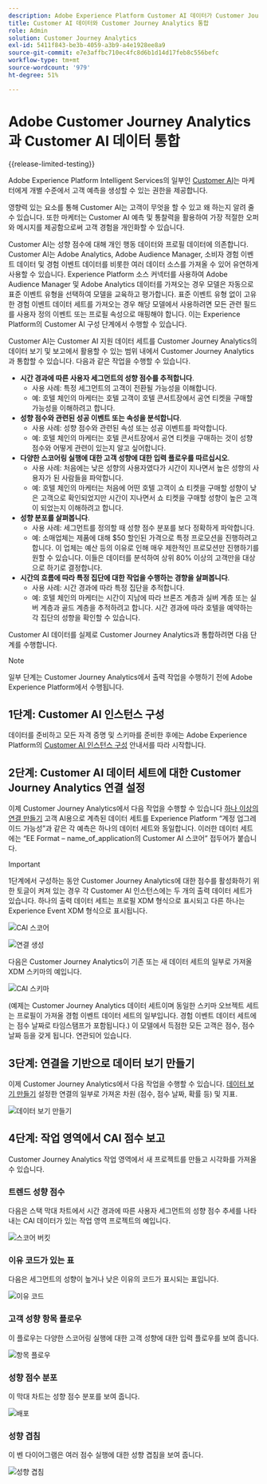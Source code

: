 ```yaml
---
description: Adobe Experience Platform Customer AI 데이터가 Customer Journey Analytics의 작업 영역과 어떻게 통합되는지 알아보십시오.
title: Customer AI 데이터와 Customer Journey Analytics 통합
role: Admin
solution: Customer Journey Analytics
exl-id: 5411f843-be3b-4059-a3b9-a4e1928ee8a9
source-git-commit: e7e3affbc710ec4fc8d6b1d14d17feb8c556befc
workflow-type: tm+mt
source-wordcount: '979'
ht-degree: 51%

---
```


# Adobe Customer Journey Analytics과 Customer AI 데이터 통합

{{release-limited-testing}}

Adobe Experience Platform Intelligent Services의 일부인 [Customer AI](https://experienceleague.adobe.com/docs/experience-platform/intelligent-services/customer-ai/overview.html?lang=ko-KR)는 마케터에게 개별 수준에서 고객 예측을 생성할 수 있는 권한을 제공합니다.

영향력 있는 요소를 통해 Customer AI는 고객이 무엇을 할 수 있고 왜 하는지 알려 줄 수 있습니다. 또한 마케터는 Customer AI 예측 및 통찰력을 활용하여 가장 적절한 오퍼와 메시지를 제공함으로써 고객 경험을 개인화할 수 있습니다.

Customer AI는 성향 점수에 대해 개인 행동 데이터와 프로필 데이터에 의존합니다. Customer AI는 Adobe Analytics, Adobe Audience Manager, 소비자 경험 이벤트 데이터 및 경험 이벤트 데이터를 비롯한 여러 데이터 소스를 가져올 수 있어 유연하게 사용할 수 있습니다. Experience Platform 소스 커넥터를 사용하여 Adobe Audience Manager 및 Adobe Analytics 데이터를 가져오는 경우 모델은 자동으로 표준 이벤트 유형을 선택하여 모델을 교육하고 평가합니다. 표준 이벤트 유형 없이 고유한 경험 이벤트 데이터 세트를 가져오는 경우 해당 모델에서 사용하려면 모든 관련 필드를 사용자 정의 이벤트 또는 프로필 속성으로 매핑해야 합니다. 이는 Experience Platform의 Customer AI 구성 단계에서 수행할 수 있습니다.

Customer AI는 Customer AI 지원 데이터 세트를 Customer Journey Analytics의 데이터 보기 및 보고에서 활용할 수 있는 범위 내에서 Customer Journey Analytics과 통합할 수 있습니다. 다음과 같은 작업을 수행할 수 있습니다.

* **시간 경과에 따른 사용자 세그먼트의 성향 점수를 추적합니다**.
   * 사용 사례: 특정 세그먼트의 고객이 전환될 가능성을 이해합니다.
   * 예: 호텔 체인의 마케터는 호텔 고객이 호텔 콘서트장에서 공연 티켓을 구매할 가능성을 이해하려고 합니다.
* **성향 점수와 관련된 성공 이벤트 또는 속성을 분석합니다**.
   * 사용 사례: 성향 점수와 관련된 속성 또는 성공 이벤트를 파악합니다.
   * 예: 호텔 체인의 마케터는 호텔 콘서트장에서 공연 티켓을 구매하는 것이 성향 점수와 어떻게 관련이 있는지 알고 싶어합니다.
* **다양한 스코어링 실행에 대한 고객 성향에 대한 입력 플로우를 따르십시오**.
   * 사용 사례: 처음에는 낮은 성향의 사용자였다가 시간이 지나면서 높은 성향의 사용자가 된 사람들을 파악합니다.
   * 예: 호텔 체인의 마케터는 처음에 어떤 호텔 고객이 쇼 티켓을 구매할 성향이 낮은 고객으로 확인되었지만 시간이 지나면서 쇼 티켓을 구매할 성향이 높은 고객이 되었는지 이해하려고 합니다.
* **성향 분포를 살펴봅니다**.
   * 사용 사례: 세그먼트를 정의할 때 성향 점수 분포를 보다 정확하게 파악합니다.
   * 예: 소매업체는 제품에 대해 $50 할인된 가격으로 특정 프로모션을 진행하려고 합니다. 이 업체는 예산 등의 이유로 인해 매우 제한적인 프로모션만 진행하기를 원할 수 있습니다. 이들은 데이터를 분석하여 상위 80% 이상의 고객만을 대상으로 하기로 결정합니다.
* **시간의 흐름에 따라 특정 집단에 대한 작업을 수행하는 경향을 살펴봅니다**.
   * 사용 사례: 시간 경과에 따라 특정 집단을 추적합니다.
   * 예: 호텔 체인의 마케터는 시간이 지남에 따라 브론즈 계층과 실버 계층 또는 실버 계층과 골드 계층을 추적하려고 합니다. 시간 경과에 따라 호텔을 예약하는 각 집단의 성향을 확인할 수 있습니다.

Customer AI 데이터를 실제로 Customer Journey Analytics과 통합하려면 다음 단계를 수행합니다.

>[!NOTE]
>
>일부 단계는 Customer Journey Analytics에서 출력 작업을 수행하기 전에 Adobe Experience Platform에서 수행됩니다.


## 1단계: Customer AI 인스턴스 구성

데이터를 준비하고 모든 자격 증명 및 스키마를 준비한 후에는 Adobe Experience Platform의 [Customer AI 인스턴스 구성](https://experienceleague.adobe.com/docs/experience-platform/intelligent-services/customer-ai/user-guide/configure.html?lang=ko-KR) 안내서를 따라 시작합니다.

## 2단계: Customer AI 데이터 세트에 대한 Customer Journey Analytics 연결 설정

이제 Customer Journey Analytics에서 다음 작업을 수행할 수 있습니다 [하나 이상의 연결 만들기](/help/connections/create-connection.md) 고객 AI용으로 계측된 데이터 세트를 Experience Platform “계정 업그레이드 가능성”과 같은 각 예측은 하나의 데이터 세트와 동일합니다. 이러한 데이터 세트에는 “EE Format – name_of_application의 Customer AI 스코어” 접두어가 붙습니다.

>[!IMPORTANT]
>
>1단계에서 구성하는 동안 Customer Journey Analytics에 대한 점수를 활성화하기 위한 토글이 켜져 있는 경우 각 Customer AI 인스턴스에는 두 개의 출력 데이터 세트가 있습니다. 하나의 출력 데이터 세트는 프로필 XDM 형식으로 표시되고 다른 하나는 Experience Event XDM 형식으로 표시됩니다.

![CAI 스코어](assets/cai-scores.png)

![연결 생성](assets/create-conn.png)

다음은 Customer Journey Analytics이 기존 또는 새 데이터 세트의 일부로 가져올 XDM 스키마의 예입니다.

![CAI 스키마](assets/cai-schema.png)

(예제는 Customer Journey Analytics 데이터 세트이며 동일한 스키마 오브젝트 세트는 프로필이 가져올 경험 이벤트 데이터 세트의 일부입니다. 경험 이벤트 데이터 세트에는 점수 날짜로 타임스탬프가 포함됩니다.) 이 모델에서 득점한 모든 고객은 점수, 점수 날짜 등을 갖게 됩니다. 연관되어 있습니다.

## 3단계: 연결을 기반으로 데이터 보기 만들기

이제 Customer Journey Analytics에서 다음 작업을 수행할 수 있습니다. [데이터 보기 만들기](/help/data-views/create-dataview.md) 설정한 연결의 일부로 가져온 차원 (점수, 점수 날짜, 확률 등) 및 지표.

![데이터 보기 만들기](assets/create-dataview.png)

## 4단계: 작업 영역에서 CAI 점수 보고

Customer Journey Analytics 작업 영역에서 새 프로젝트를 만들고 시각화를 가져올 수 있습니다.

### 트렌드 성향 점수

다음은 스택 막대 차트에서 시간 경과에 따른 사용자 세그먼트의 성향 점수 추세를 나타내는 CAI 데이터가 있는 작업 영역 프로젝트의 예입니다.

![스코어 버킷](assets/workspace-scores.png)

### 이유 코드가 있는 표

다음은 세그먼트의 성향이 높거나 낮은 이유의 코드가 표시되는 표입니다.

![이유 코드](assets/reason-codes.png)

### 고객 성향 항목 플로우

이 플로우는 다양한 스코어링 실행에 대한 고객 성향에 대한 입력 플로우를 보여 줍니다.

![항목 플로우](assets/flow.png)

### 성향 점수 분포

이 막대 차트는 성향 점수 분포를 보여 줍니다.

![배포](assets/distribution.png)

### 성향 겹침

이 벤 다이어그램은 여러 점수 실행에 대한 성향 겹침을 보여 줍니다.

![성향 겹침](assets/venn.png)
